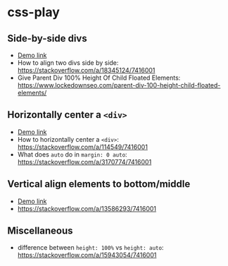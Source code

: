# css-play

## Side-by-side divs
* [Demo link](demo/01.html)
* How to align two divs side by side: https://stackoverflow.com/a/18345124/7416001
* Give Parent Div 100% Height Of Child Floated Elements: https://www.lockedownseo.com/parent-div-100-height-child-floated-elements/

## Horizontally center a `<div>`
* [Demo link](demo/02.html)
* How to horizontally center a `<div>`: https://stackoverflow.com/a/114549/7416001
* What does `auto` do in `margin: 0 auto`: https://stackoverflow.com/a/3170774/7416001

## Vertical align elements to bottom/middle
* [Demo link](demo/03.html)
* https://stackoverflow.com/a/13586293/7416001

## Miscellaneous
* difference between `height: 100%` vs `height: auto`: https://stackoverflow.com/a/15943054/7416001
